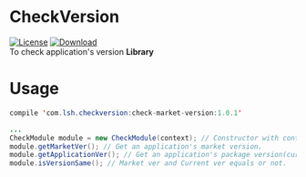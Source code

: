 # CheckVersion
[![License](https://img.shields.io/badge/License-Apache%202.0-blue.svg)](https://opensource.org/licenses/Apache-2.0)
[![Download](https://api.bintray.com/packages/eltoryn7/maven/check-market-version/images/download.svg)](https://bintray.com/eltoryn7/maven/check-market-version/_latestVersion)
</br>To check application's version **Library**

Usage
====

```java
compile 'com.lsh.checkversion:check-market-version:1.0.1'

...
CheckModule module = new CheckModule(context); // Constructor with context.
module.getMarketVer(); // Get an application's market version.
module.getApplicationVer(); // Get an application's package version(current version).
module.isVersionSame(); // Market ver and Current ver equals or not.
```
```kotlin

```
